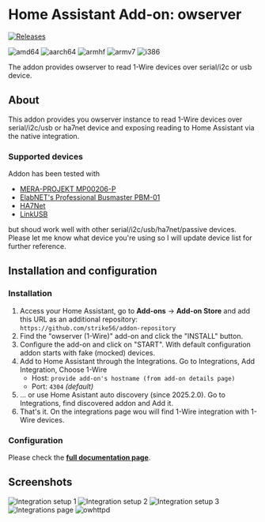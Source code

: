 # Home Assistant Add-on: owserver

[![Releases][version]][releases]

![amd64][amd64-shield]
![aarch64][aarch64-shield]
![armhf][armhf-shield]
![armv7][armv7-shield]
![i386][i386-shield]

The addon provides owserver to read 1-Wire devices over serial/i2c or usb device.


## About

This addon provides you owserver instance to read 1-Wire devices over serial/i2c/usb or ha7net device and exposing reading to Home Assistant via the native integration.

### Supported devices
Addon has been tested with
- [MERA-PROJEKT MP00206-P](http://www.meraprojekt.com.pl/mp00206-p.html)
- [ElabNET's Professional Busmaster PBM-01](https://shop.elabnet.de/en/1-wire/series/h/1-wire-professional-bus-master-pbm01-usb_812_2073)
- [HA7Net](https://www.embeddeddatasystems.com/HA7Net--Ethernet-1-Wire-Host-Adapter_p_22.html) 
- [LinkUSB](https://www.owfs.org/index_php_page_linkusb.html)

but shoud work well with other serial/i2c/usb/ha7net/passive devices. Please let me know what device you're using so I will update device list for further reference.

## Installation and configuration

### Installation

1. Access your Home Assistant, go to **Add-ons** -> **Add-on Store** and add this URL as an additional repository: 
`https://github.com/strike56/addon-repository`
1. Find the "owserver (1-Wire)" add-on and click the "INSTALL" button.
1. Configure the add-on and click on "START". With default configuration addon starts with fake (mocked) devices.
1. Add to Home Assistant through the Integrations. Go to Integrations, Add Integration, Choose 1-Wire
    - Host: `provide add-on's hostname (from add-on details page)`
    - Port: `4304` _(default)_
1. ... or use Home Asistant auto discovery (since 2025.2.0). Go to Integrations, find discovered addon and Add it.
1. That's it. On the integrations page wou will find 1-Wire integration with 1-Wire devices.

### Configuration
Please check the **[full documentation page](https://github.com/strike56/hassio-owserver/blob/master/DOCS.md)**.

## Screenshots

![Integration setup 1](https://github.com/strike56/hassio-owserver/raw/master/images/screenshot_setup1.png)
![Integration setup 2](https://github.com/strike56/hassio-owserver/raw/master/images/screenshot_setup2.png)
![Integration setup 3](https://github.com/strike56/hassio-owserver/raw/master/images/screenshot_setup3.jpg)
![Integrations page](https://github.com/strike56/hassio-owserver/raw/master/images/screenshot_integrations.jpg)
![owhttpd](https://github.com/strike56/hassio-owserver/raw/master/images/screenshot_owhttpd.jpg)

[version]: https://img.shields.io/badge/version-v0.6.2-blue.svg
[releases]: https://github.com/strike56/hassio-owserver/releases
[addons-repository]: https://github.com/strike56/addon-repository
[addons-repository-beta]: https://github.com/strike56/addon-repository-beta
[addons-repository-edge]: https://github.com/strike56/addon-repository-edge

[amd64-shield]: https://img.shields.io/badge/amd64-yes-green.svg
[aarch64-shield]: https://img.shields.io/badge/aarch64-yes-green.svg
[armhf-shield]: https://img.shields.io/badge/armhf-yes-green.svg
[armv7-shield]: https://img.shields.io/badge/armv7-yes-green.svg
[i386-shield]: https://img.shields.io/badge/i386-no-red.svg